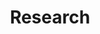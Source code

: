---
title: Research
layout: collection
permalink: /research/
collection: portfolio
entries_layout: grid
classes: wide
---